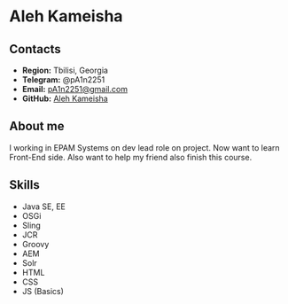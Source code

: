 # Aleh Kameisha
## Contacts 
* **Region:** Tbilisi, Georgia
* **Telegram:** @pA1n2251
* **Email:** pA1n2251@gmail.com
* **GitHub:** [Aleh Kameisha](https://github.com/pA1n2251)
## About me
I working in EPAM Systems on dev lead role on project. Now want to learn Front-End side. Also want to help my friend also finish this course.
## Skills
* Java SE, EE
* OSGi
* Sling
* JCR
* Groovy
* AEM
* Solr
* HTML
* CSS
* JS (Basics)